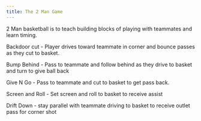 ```yaml
---
title: The 2 Man Game
---
```

2 Man basketball is to teach building blocks of playing with teammates and learn timing.

Backdoor cut - Player drives toward teammate in corner and bounce passes as they cut to basket. 

Bump Behind - Pass to teammate and follow behind as they drive to basket and turn to give ball back

Give N Go - Pass to teammate and cut to basket to get pass back.

Screen and Roll - Set screen and roll to basket to receive assist

Drift Down - stay parallel with teammate driving to basket to receive outlet pass for corner shot
